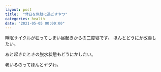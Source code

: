 ```yaml
---
layout: post
title:  "休日を無駄に過ごすやつ"
categories: health
date: "2021-05-05 00:00:00"
---
```


睡眠サイクルが狂ってしまい昼起きからの二度寝です。
ほんとどうにか改善したい。

あと起きたときの脱水状態もどうにかしたい。

老いるのってほんとヤダわ。
